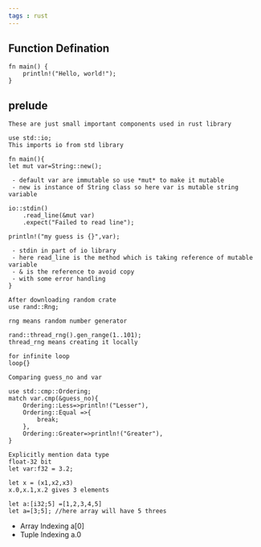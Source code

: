 ```yaml
---
tags : rust 
---
```


## Function Defination
```
fn main() {
    println!("Hello, world!");
}
```

## prelude
	These are just small important components used in rust library


```
use std::io;
This imports io from std library
```

```
fn main(){
let mut var=String::new(); 

 - default var are immutable so use *mut* to make it mutable
 - new is instance of String class so here var is mutable string variable

```
```
io::stdin()
    .read_line(&mut var)
    .expect("Failed to read line");

println!("my guess is {}",var);

 - stdin in part of io library
 - here read_line is the method which is taking reference of mutable variable
 - & is the reference to avoid copy
 - with some error handling
}
```

```
After downloading random crate
use rand::Rng; 

rng means random number generator
```

```
rand::thread_rng().gen_range(1..101);
thread_rng means creating it locally
```

```
for infinite loop
loop{} 
```

```
Comparing guess_no and var

use std::cmp::Ordering;
match var.cmp(&guess_no){
	Ordering::Less=>println!("Lesser"),
	Ordering::Equal =>{
		break;
	},
	Ordering::Greater=>println!("Greater"),
}

```

```
Explicitly mention data type
float-32 bit
let var:f32 = 3.2;

```


```
let x = (x1,x2,x3)
x.0,x.1,x.2 gives 3 elements
```

```
let a:[i32;5] =[1,2,3,4,5]
let a=[3;5]; //here array will have 5 threes
```

- Array Indexing a[0]
- Tuple Indexing a.0

